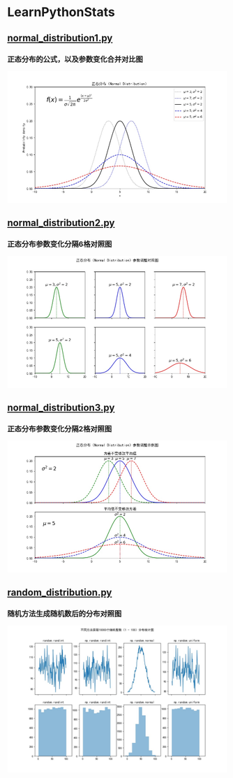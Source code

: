 # LearnPythonStats


## [normal_distribution1.py](normal_distribution1.py)
### 正态分布的公式，以及参数变化合并对比图
![Image text](images/normal_distribution1_result.jpg)

## [normal_distribution2.py](normal_distribution2.py)
### 正态分布参数变化分隔6格对照图
![Image text](images/normal_distribution2_result.jpg)

## [normal_distribution3.py](normal_distribution3.py)
### 正态分布参数变化分隔2格对照图
![Image text](images/normal_distribution3_result.jpg)

## [random_distribution.py](random_distribution.py)
### 随机方法生成随机数后的分布对照图
![Image text](images/random_distribution_result.jpg)
